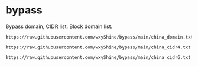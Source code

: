 # bypass
Bypass domain, CIDR list. Block domain list.


```
https://raw.githubusercontent.com/wxyShine/bypass/main/china_domain.txt
```

```
https://raw.githubusercontent.com/wxyShine/bypass/main/china_cidr4.txt
```

```
https://raw.githubusercontent.com/wxyShine/bypass/main/china_cidr6.txt
```
